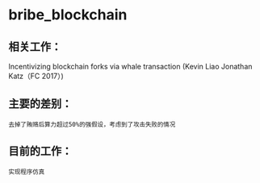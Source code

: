 # bribe_blockchain
## 相关工作：
Incentivizing blockchain forks via whale transaction
  (Kevin Liao	Jonathan Katz（FC 2017）)
## 主要的差别：

    去掉了贿赂后算力超过50%的强假设，考虑到了攻击失败的情况
    
## 目前的工作：

    实现程序仿真
